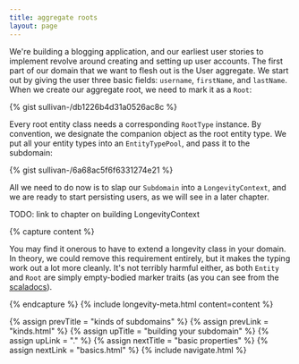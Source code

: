 ```yaml
---
title: aggregate roots
layout: page
---
```


We're building a blogging application, and our earliest user stories
to implement revolve around creating and setting up user accounts. The
first part of our domain that we want to flesh out is the User
aggregate. We start out by giving the user three basic fields:
`username`, `firstName`, and `lastName`. When we create our aggregate
root, we need to mark it as a `Root`:

{% gist sullivan-/db1226b4d31a0526ac8c %}

Every root entity class needs a corresponding `RootType`
instance. By convention, we designate the companion object as the root
entity type. We put all your entity types into an `EntityTypePool`,
and pass it to the subdomain:

{% gist sullivan-/6a68ac5f6f6331274e21 %}

All we need to do now is to slap our `Subdomain` into a
`LongevityContext`, and we are ready to start persisting users, as we
will see in a later chapter.

TODO: link to chapter on building LongevityContext

{% capture content %}

You may find it onerous to have to extend a longevity class in your
domain. In theory, we could remove this requirement entirely, but it
makes the typing work out a lot more cleanly. It's not terribly
harmful either, as both <code>Entity</code> and
<code>Root</code> are simply empty-bodied marker traits (as you
can see from the <a
href="http://longevityframework.github.io/longevity/scaladocs/longevity-latest/#longevity.subdomain.Root">scaladocs</a>).

{% endcapture %}
{% include longevity-meta.html content=content %}

{% assign prevTitle = "kinds of subdomains" %}
{% assign prevLink = "kinds.html" %}
{% assign upTitle = "building your subdomain" %}
{% assign upLink = "." %}
{% assign nextTitle = "basic properties" %}
{% assign nextLink = "basics.html" %}
{% include navigate.html %}

